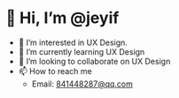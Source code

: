 # 👋 Hi, I’m @jeyif

- 👀 I’m interested in UX Design.
- 🌱 I’m currently learning UX Design
- 💞️ I’m looking to collaborate on UX Design
- 📫 How to reach me
   - Email: 841448287@qq.com

<!---
jeyif/jeyif is a ✨ special ✨ repository because its `README.md` (this file) appears on your GitHub profile.
You can click the Preview link to take a look at your changes.
--->
